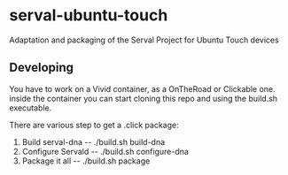 # serval-ubuntu-touch
Adaptation and packaging of the Serval Project for Ubuntu Touch devices

## Developing

You have to work on a Vivid container, as a OnTheRoad or Clickable one. inside the container you can start cloning this repo and using the build.sh executable.

There are various step to get a .click package:
1) Build serval-dna   --  ./build.sh build-dna
2) Configure Servald   --  ./build.sh configure-dna
3) Package it all   --  ./build.sh package
